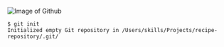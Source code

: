 ![Image of Github](https://www.freecodecamp.org/news/content/images/size/w2000/2022/07/git-github.png)

```
$ git init
Initialized empty Git repository in /Users/skills/Projects/recipe-repository/.git/
```
